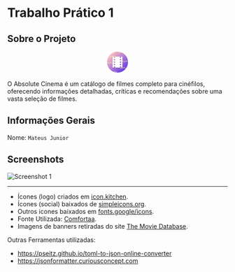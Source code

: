 # Trabalho Prático 1

## Sobre o Projeto

<div style="text-align: center;">
    <img src="../assets/img/icon.png" alt="Description" width="48">
</div>

O Absolute Cinema é um catálogo de filmes completo para cinéfilos, oferecendo informações detalhadas, críticas e recomendações sobre uma vasta seleção de filmes.

## Informações Gerais

Nome: `Mateus Junior`

## Screenshots

![Screenshot 1](docs/images/scr1.png)

---

- Ícones (logo) criados em [icon.kitchen](https://icon.kitchen).
- Ícones (social) baixados de [simpleicons.org](https://simpleicons.org).
- Outros icones baixados em [fonts.google/icons](https://fonts.google.com/icons).
- Fonte Utilizada: [Comfortaa](https://fonts.google.com/specimen/Comfortaa).
- Imagens de banners retiradas do site [The Movie Database](https://www.themoviedb.org).

Outras Ferramentas utilizadas:

- <https://pseitz.github.io/toml-to-json-online-converter>
- <https://jsonformatter.curiousconcept.com>
